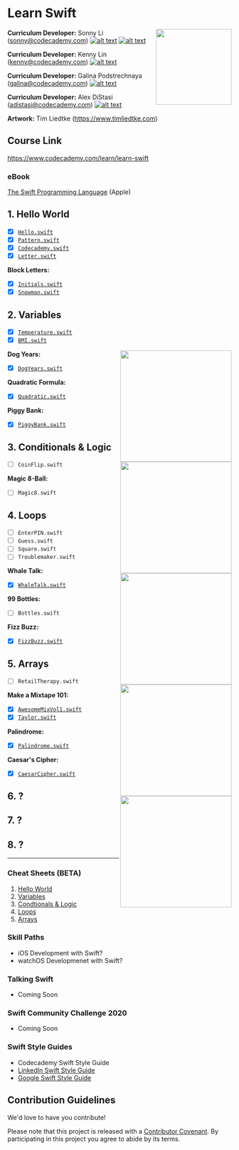 # Learn Swift

<a href="https://www.codecademy.com" target="_blank"><img src="https://github.com/Codecademy/learn-cpp/blob/master/logo.png" align="right" width=170;></a>

<!-- [![](https://img.shields.io/badge/language-English-blue.svg)](./README.md) -->

**Curriculum Developer:** Sonny Li (sonny@codecademy.com) [![alt text][2]][2.1] [![alt text][1]][1.1]

<!-- links to social media icons -->

<!-- icons without padding -->

[1]: http://i.imgur.com/wWzX9uB.png (twitter icon without padding)
[2]: http://i.imgur.com/9I6NRUm.png (github icon without padding)
[3]: http://i.imgur.com/fep1WsG.png (facebook icon without padding)
[4]: http://i.imgur.com/VlgBKQ9.png (google plus icon without padding)
[5]: http://i.imgur.com/jDRp47c.png (tumblr icon without padding)
[6]: http://i.imgur.com/Vvy3Kru.png (dribbble icon without padding)

<!-- links to social media accounts -->

[1.1]: http://www.twitter.com/sonnynomnom
[2.1]: http://www.github.com/sonnynomnom

[2.2]: http://www.github.com/linkcoding

[2.3]: http://www.github.com/galinap684

[2.4]: http://www.github.com/adistasicc
    
**Curriculum Developer:** Kenny Lin (kenny@codecademy.com) [![alt text][2]][2.2]

**Curriculum Developer:** Galina Podstrechnaya (galina@codecademy.com) [![alt text][2]][2.3]

**Curriculum Developer:** Alex DiStasi (adistasi@codecademy.com) [![alt text][2]][2.4]

**Artwork:** Tim Liedtke (https://www.timliedtke.com)

## Course Link ##

https://www.codecademy.com/learn/learn-swift

### eBook ###

[The Swift Programming Language](https://books.apple.com/us/book/the-swift-programming-language-swift-5-1/id881256329) (Apple)

## 1. Hello World ##

- [x] [`Hello.swift`](1-hello-world/Hello.swift)
- [x] [`Pattern.swift`](1-hello-world/Pattern.swift)
- [x] [`Codecademy.swift`](1-hello-world/Codecademy.swift)
- [x] [`Letter.swift`](1-hello-world/Letter.swift)

**Block Letters:**

- [x] [`Initials.swift`](1-hello-world/block-letters/Initials.swift)
- [x] [`Snowman.swift`](1-hello-world/block-letters/Snowman.swift)

## 2. Variables ##

- [x] [`Temperature.swift`](2-variables/Temperature.swift)
- [x] [`BMI.swift`](2-variables/BMI.swift)

**Dog Years:**
<img src="https://github.com/Codecademy/learn-cpp/blob/master/2-variables/dog-years/dog.gif" align="right" width=250;>

- [x] [`DogYears.swift`](2-variables/dog-years/DogYears.swift)

**Quadratic Formula:**
<img src="https://github.com/Codecademy/learn-cpp/blob/master/2-variables/quadratic-formula/graph.gif" align="right" width=250;>

- [x] [`Quadratic.swift`](2-variables/quadratic-formula/Quadratic.swift)

**Piggy Bank:**
<img src="https://github.com/Codecademy/learn-cpp/blob/master/2-variables/piggy-bank/piggy-bank.gif" align="right" width=250;>

- [x] [`PiggyBank.swift`](2-variables/piggy-bank/PiggyBank.swift)

## 3. Conditionals & Logic ##

- [ ] `CoinFlip.swift`

**Magic 8-Ball:**
<img src="https://github.com/Codecademy/learn-cpp/blob/master/3-conditionals-and-logic/magic-8-ball/magic8ball.gif" align="right" width=250;>

- [ ] `Magic8.swift`

## 4. Loops ##

- [ ] `EnterPIN.swift`
- [ ] `Guess.swift`
- [ ] `Square.swift`
- [ ] `Troublemaker.swift`

**Whale Talk:**

- [x] [`WhaleTalk.swift`](https://github.com/Codecademy/learn-swift/blob/master/4-loop/whale-talk/WhaleTalk.swift)

**99 Bottles:**

- [ ] `Bottles.swift`

**Fizz Buzz:**
<img src="https://github.com/Codecademy/learn-cpp/blob/master/4-loops/fizzbuzz/fizzbuzz.gif" align="right" width=250;>

- [x] [`FizzBuzz.swift`](https://github.com/Codecademy/learn-swift/blob/master/4-loops/fizzbuzz/FizzBuzz.swift)

## 5. Arrays ##

- [ ] `RetailTherapy.swift`

**Make a Mixtape 101:**

- [x] [`AwesomeMixVol1.swift`](https://github.com/Codecademy/learn-swift/blob/master/5-arrays/mixtape/AwesomeMixVol1.swift)
- [x] [`Taylor.swift`](https://github.com/Codecademy/learn-swift/blob/master/5-arrays/mixtape/Taylor.swift)

**Palindrome:**

- [x] [`Palindrome.swift`](https://github.com/Codecademy/learn-swift/blob/master/5-arrays/palindrome/Palindrome.swift)

**Caesar's Cipher:**

- [x] [`CaesarCipher.swift`](https://github.com/Codecademy/learn-swift/blob/master/5-arrays/caesar-cipher/CaesarCipher.swift)

## 6. ? ##

## 7. ? ##

## 8. ? ##

---

### Cheat Sheets (BETA) ###

1. [Hello World](https://www.codecademy.com/learn/learn-swift/modules/learn-swift-hello-world/reference)
2. [Variables](https://www.codecademy.com/learn/learn-swift/modules/learn-swift-variables/reference)
3. [Condtionals & Logic](https://www.codecademy.com/learn/learn-swift/modules/learn-swift-conditionals/reference)
4. [Loops](https://www.codecademy.com/learn/learn-swift/modules/learn-swift-loops/reference)
5. [Arrays](https://www.codecademy.com/learn/learn-swift/modules/learn-swift-arrays/reference)

### Skill Paths ###

- iOS Development with Swift?
- watchOS Developmenet with Swift?

### Talking Swift ###

- Coming Soon

### Swift Community Challenge 2020 ###

* Coming Soon

### Swift Style Guides ###

* Codecademy Swift Style Guide
* [LinkedIn Swift Style Guide](https://github.com/linkedin/swift-style-guide)
* [Google Swift Style Guide](https://google.github.io/swift/)

## Contribution Guidelines

We'd love to have you contribute! 

Please note that this project is released with a [Contributor Covenant](https://www.contributor-covenant.org).
By participating in this project you agree to abide by its terms.
